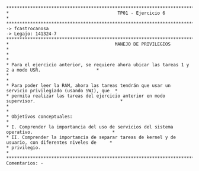﻿
    *********************************************************************************************************
    *                                         TP01 - Ejercicio 6                                            *
    *********************************************************************************************************
    -> fcastrocanosa
    -> Legajo: 141324-7
    *********************************************************************************************************
    *                                        MANEJO DE PRIVILEGIOS                                          *
    *                                                                                                       *
    * Para el ejercicio anterior, se requiere ahora ubicar las tareas 1 y 2 a modo USR.                     *
    *                                                                                                       *
    * Para poder leer la RAM, ahora las tareas tendrán que usar un servicio privilegiado (usando SWI), que  *
    * permita realizar las tareas del ejercicio anterior en modo supervisor.                                *
    *                                                                                                       *
    * Objetivos conceptuales:                                                                               *
    * I. Comprender la importancia del uso de servicios del sistema operativo.                              *
    * II. Comprender la importancia de separar tareas de kernel y de usuario, con diferentes niveles de     *
    * privilegio.                                                                                           *
    *********************************************************************************************************
    Comentarios: -
